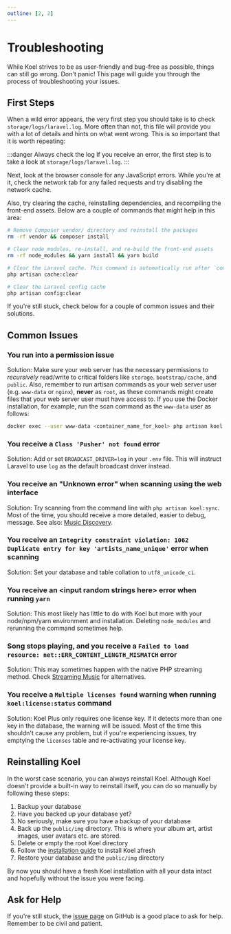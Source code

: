 ```yaml
---
outline: [2, 2]
---
```


# Troubleshooting

While Koel strives to be as user-friendly and bug-free as possible, things can still go wrong.
Don't panic! This page will guide you through the process of troubleshooting your issues.

## First Steps

When a wild error appears, the very first step you should take is to check `storage/logs/laravel.log`.
More often than not, this file will provide you with a lot of details and hints on what went wrong.
This is so important that it is worth repeating:

:::danger Always check the log
If you receive an error, the first step is to take a look at `storage/logs/laravel.log`.
:::

Next, look at the browser console for any JavaScript errors.
While you're at it, check the network tab for any failed requests and try disabling the network cache.

Also, try clearing the cache, reinstalling dependencies, and recompiling the front-end assets.
Below are a couple of commands that might help in this area:

```bash
# Remove Composer vendor/ directory and reinstall the packages
rm -rf vendor && composer install

# Clear node_modules, re-install, and re-build the front-end assets
rm -rf node_modules && yarn install && yarn build

# Clear the Laravel cache. This command is automatically run after `composer install`.
php artisan cache:clear

# Clear the Laravel config cache
php artisan config:clear
```

If you're still stuck, check below for a couple of common issues and their solutions.

## Common Issues

### You run into a permission issue

Solution: Make sure your web server has the necessary permissions to _recursively_ read/write to critical folders like `storage`. `bootstrap/cache`, and `public`.
Also, remember to run artisan commands as your web server user (e.g. `www-data` or `nginx`), **never** as `root`, as these commands might create files that your web server user must have access to.
If you use the Docker installation, for example, run the scan command as the `www-data` user as follows:

```bash
docker exec --user www-data <container_name_for_koel> php artisan koel:scan
```

### You receive a `Class 'Pusher' not found` error

Solution: Add or set `BROADCAST_DRIVER=log` in your `.env` file. This will instruct Laravel to use `log` as the default broadcast driver instead.

### You receive an "Unknown error" when scanning using the web interface

Solution: Try scanning from the command line with `php artisan koel:sync`. Most of the time, you should receive a more detailed, easier to debug, message.
See also: [Music Discovery](usage/music-discovery).

### You receive an `Integrity constraint violation: 1062 Duplicate entry for key 'artists_name_unique'` error when scanning

Solution: Set your database and table collation to `utf8_unicode_ci`.

### You receive an &lt;input random strings here&gt; error when running `yarn`

Solution: This most likely has little to do with Koel but more with your node/npm/yarn environment and installation. Deleting `node_modules` and rerunning the command sometimes help.

### Song stops playing, and you receive a `Failed to load resource: net::ERR_CONTENT_LENGTH_MISMATCH` error

Solution: This may sometimes happen with the native PHP streaming method. Check [Streaming Music](usage/streaming) for alternatives.

### You receive a `Multiple licenses found` warning when running `koel:license:status` command

Solution: Koel Plus only requires one license key. If it detects more than one key in the database, the warning will be issued.
Most of the time this shouldn't cause any problem, but if you're experiencing issues, try emptying the `licenses` table and re-activating your license key.

## Reinstalling Koel

In the worst case scenario, you can always reinstall Koel. Although Koel doesn't provide a built-in way to reinstall itself, you can do so manually by following these steps:

1. Backup your database
2. Have you backed up your database yet?
3. No seriously, make sure you have a backup of your database
4. Back up the `public/img` directory. This is where your album art, artist images, user avatars etc. are stored.
5. Delete or empty the root Koel directory
6. Follow the [installation guide](guide/getting-started#installation) to install Koel afresh
7. Restore your database and the `public/img` directory

By now you should have a fresh Koel installation with all your data intact and hopefully without the issue you were facing.

## Ask for Help

If you're still stuck, the [issue page](https://github.com/koel/koel/issues) on GitHub is a good place to ask for help. Remember to be civil and patient.
